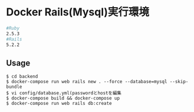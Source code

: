 # Docker Rails(Mysql)実行環境
  

``` bash
#Ruby
2.5.3
#Rails
5.2.2

```
## Usage
```
$ cd backend
$ docker-compose run web rails new . --force --database=mysql --skip-bundle
$ vi config/database.yml(passwordとhostを編集
$ docker-compose build && docker-compose up
$ docker-compose run web rails db:create
